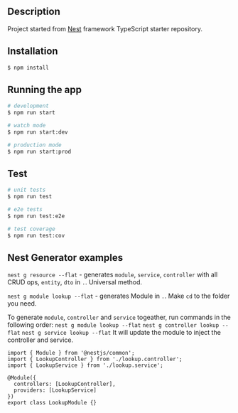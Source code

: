 ## Description

Project started from [Nest](https://github.com/nestjs/nest) framework TypeScript starter repository.

## Installation

```bash
$ npm install
```

## Running the app

```bash
# development
$ npm run start

# watch mode
$ npm run start:dev

# production mode
$ npm run start:prod
```

## Test

```bash
# unit tests
$ npm run test

# e2e tests
$ npm run test:e2e

# test coverage
$ npm run test:cov
```

## Nest Generator examples
`nest g resource --flat` - generates `module`, `service`, `controller` with all CRUD ops, `entity`, `dto` in `.`. Universal method.

`nest g module lookup --flat` - generates Module in `.`. Make `cd` to the folder you need.

To generate `module`, `controller` and `service` togeather, run commands in the following order:
`nest g module lookup --flat`
`nest g controller lookup --flat`
`nest g service lookup --flat`
It will update the module to inject the controller and service.
```
import { Module } from '@nestjs/common';
import { LookupController } from './lookup.controller';
import { LookupService } from './lookup.service';

@Module({
  controllers: [LookupController],
  providers: [LookupService]
})
export class LookupModule {}
```